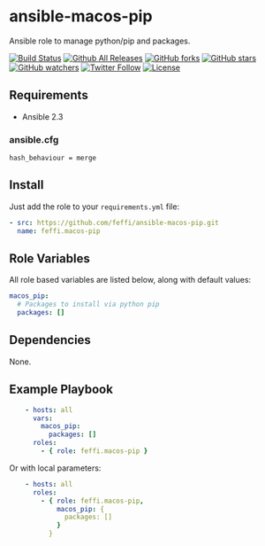 # ansible-macos-pip
Ansible role to manage python/pip and packages.

[![Build Status](https://img.shields.io/travis/feffi/ansible-macos-pip.svg)](https://travis-ci.org/feffi/ansible-macos-pip) [![Github All Releases](https://img.shields.io/github/downloads/feffi/ansible-macos-pip/total.svg)](https://github.com/feffi/ansible-macos-pip) [![GitHub forks](https://img.shields.io/github/forks/feffi/ansible-macos-pip.svg?style=social&label=Fork)](https://github.com/feffi/ansible-macos-pip) [![GitHub stars](https://img.shields.io/github/stars/feffi/ansible-macos-pip.svg?style=social&label=Star)](https://github.com/feffi/ansible-macos-pip) [![GitHub watchers](https://img.shields.io/github/watchers/feffi/ansible-macos-pip.svg?style=social&label=Watch)](https://github.com/feffi/ansible-macos-pip) [![Twitter Follow](https://img.shields.io/twitter/follow/feffi1.svg?style=social&label=Follow)](https://twitter.com/feffi1) [![License](http://img.shields.io/:license-mit-blue.svg)](https://github.com/feffi/ansible-macos-pip/blob/master/LICENSE)

## Requirements
- Ansible 2.3

### ansible.cfg
```
hash_behaviour = merge
```

## Install
Just add the role to your ``requirements.yml`` file:
```yaml
- src: https://github.com/feffi/ansible-macos-pip.git
  name: feffi.macos-pip
```

## Role Variables
All role based variables are listed below, along with default values:

```yaml
macos_pip:
  # Packages to install via python pip
  packages: []
```

## Dependencies
None.

## Example Playbook

```yaml
    - hosts: all
      vars:
        macos_pip:
          packages: []
      roles:
        - { role: feffi.macos-pip }
```
Or with local parameters:

```yaml
    - hosts: all
      roles:
        - { role: feffi.macos-pip,
            macos_pip: {
              packages: []
            }
          }
```
